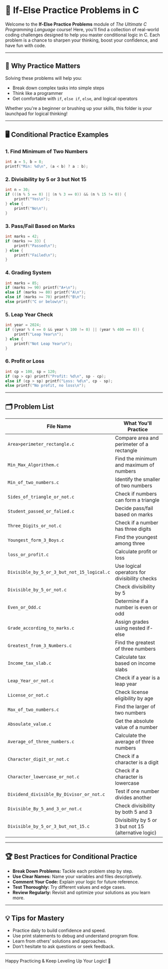 # 🧩 If-Else Practice Problems in C

Welcome to the **If-Else Practice Problems** module of _The Ultimate C Programming Language_ course! Here, you'll find a collection of real-world coding challenges designed to help you master conditional logic in C. Each problem is a chance to sharpen your thinking, boost your confidence, and have fun with code.

---

## 🌟 Why Practice Matters

Solving these problems will help you:

- Break down complex tasks into simple steps
- Think like a programmer
- Get comfortable with `if`, `else if`, `else`, and logical operators

Whether you're a beginner or brushing up your skills, this folder is your launchpad for logical thinking!

---

## 🖥️ Conditional Practice Examples

### 1. Find Minimum of Two Numbers

```c
int a = 5, b = 8;
printf("Min: %d\n", (a < b) ? a : b);
```

### 2. Divisibility by 5 or 3 but Not 15

```c
int n = 30;
if (((n % 5 == 0) || (n % 3 == 0)) && (n % 15 != 0)) {
    printf("Yes\n");
} else {
    printf("No\n");
}
```

### 3. Pass/Fail Based on Marks

```c
int marks = 42;
if (marks >= 33) {
    printf("Passed\n");
} else {
    printf("Failed\n");
}
```

### 4. Grading System

```c
int marks = 85;
if (marks >= 90) printf("A+\n");
else if (marks >= 80) printf("A\n");
else if (marks >= 70) printf("B\n");
else printf("C or below\n");
```

### 5. Leap Year Check

```c
int year = 2024;
if ((year % 4 == 0 && year % 100 != 0) || (year % 400 == 0)) {
    printf("Leap Year\n");
} else {
    printf("Not Leap Year\n");
}
```

### 6. Profit or Loss

```c
int cp = 100, sp = 120;
if (sp > cp) printf("Profit: %d\n", sp - cp);
else if (cp > sp) printf("Loss: %d\n", cp - sp);
else printf("No profit, no loss\n");
```

---

## 🗂️ Problem List

| File Name                                 | What You'll Practice                                         |
|--------------------------------------------|--------------------------------------------------------------|
| `Area>perimeter_rectangle.c`               | Compare area and perimeter of a rectangle                    |
| `Min_Max_Algorithem.c`                     | Find the minimum and maximum of numbers                      |
| `Min_of_two_numbers.c`                     | Identify the smaller of two numbers                          |
| `Sides_of_triangle_or_not.c`               | Check if numbers can form a triangle                         |
| `Student_passed_or_falied.c`               | Decide pass/fail based on marks                              |
| `Three_Digits_or_not.c`                    | Check if a number has three digits                           |
| `Youngest_form_3_Boys.c`                   | Find the youngest among three                                |
| `loss_or_profit.c`                         | Calculate profit or loss                                     |
| `Divisible_by_5_or_3_but_not_15_logical.c` | Use logical operators for divisibility checks                |
| `Divisible_by_5_or_not.c`                  | Check divisibility by 5                                      |
| `Even_or_Odd.c`                            | Determine if a number is even or odd                         |
| `Grade_according_to_marks.c`               | Assign grades using nested if-else                           |
| `Greatest_from_3_Numbers.c`                | Find the greatest of three numbers                           |
| `Income_tax_slab.c`                        | Calculate tax based on income slabs                          |
| `Leap_Year_or_not.c`                       | Check if a year is a leap year                               |
| `License_or_not.c`                         | Check license eligibility by age                             |
| `Max_of_two_numbers.c`                     | Find the larger of two numbers                               |
| `Absoulate_value.c`                        | Get the absolute value of a number                           |
| `Average_of_three_numbers.c`               | Calculate the average of three numbers                       |
| `Character_digit_or_not.c`                 | Check if a character is a digit                              |
| `Character_lowercase_or_not.c`             | Check if a character is lowercase                            |
| `Dividend_divisible_By_Divisor_or_not.c`   | Test if one number divides another                           |
| `Divisible_By_5_and_3_or_not.c`            | Check divisibility by both 5 and 3                           |
| `Divisible_by_5_or_3_but_not_15.c`         | Divisibility by 5 or 3 but not 15 (alternative logic)        |

---

## 🏆 Best Practices for Conditional Practice

- **Break Down Problems:** Tackle each problem step by step.
- **Use Clear Names:** Name your variables and files descriptively.
- **Comment Your Code:** Explain your logic for future reference.
- **Test Thoroughly:** Try different values and edge cases.
- **Review Regularly:** Revisit and optimize your solutions as you learn more.

---

## 💡 Tips for Mastery

- Practice daily to build confidence and speed.
- Use print statements to debug and understand program flow.
- Learn from others’ solutions and approaches.
- Don’t hesitate to ask questions or seek feedback.

---

Happy Practicing & Keep Leveling Up Your Logic! 🧠
